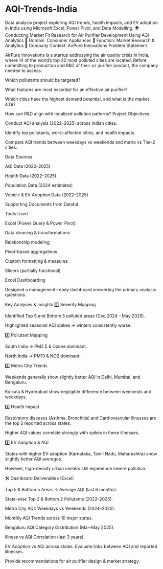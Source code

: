 # AQI-Trends-India
Data analysis project exploring AQI trends, health impacts, and EV adoption in India using Microsoft Excel, Power Pivot, and Data Modelling.
🌍 Conducting Market Fit Research for Air Purifier Development Using AQI Analytics
📌 Domain: Consumer Appliances
📌 Function: Market Research & Analytics
📌 Company Context: AirPure Innovations
Problem Statement

AirPure Innovations is a startup addressing the air quality crisis in India, where 14 of the world’s top 20 most polluted cities are located. Before committing to production and R&D of their air purifier product, the company needed to assess:

Which pollutants should be targeted?

What features are most essential for an effective air purifier?

Which cities have the highest demand potential, and what is the market size?

How can R&D align with localized pollution patterns?
Project Objectives

Conduct AQI analysis (2022–2025) across Indian cities.

Identify top pollutants, worst-affected cities, and health impacts.

Compare AQI trends between weekdays vs weekends and metro vs Tier-2 cities.

Data Sources

AQI Data (2022–2025)

Health Data (2022–2025)

Population Data (2024 estimates)

Vehicle & EV Adoption Data (2022–2025)

Supporting Documents from Dataful

Tools Used

Excel (Power Query & Power Pivot)

Data cleaning & transformations

Relationship modeling

Pivot-based aggregations

Custom formatting & measures

Slicers (partially functional)

Excel Dashboarding

Designed a management-ready dashboard answering the primary analysis questions.

Key Analyses & Insights
1️⃣ Severity Mapping

Identified Top 5 and Bottom 5 polluted areas (Dec 2024 – May 2025).

Highlighted seasonal AQI spikes → winters consistently worse.

2️⃣ Pollutant Mapping

South India → PM2.5 & Ozone dominant.

North India → PM10 & NO2 dominant.

3️⃣ Metro City Trends

Weekends generally show slightly better AQI in Delhi, Mumbai, and Bengaluru.

Kolkata & Hyderabad show negligible difference between weekends and weekdays.

4️⃣ Health Impact

Respiratory diseases (Asthma, Bronchitis) and Cardiovascular illnesses are the top 2 reported across states.

Higher AQI values correlate strongly with spikes in these illnesses.

5️⃣ EV Adoption & AQI

States with higher EV adoption (Karnataka, Tamil Nadu, Maharashtra) show slightly better AQI averages.

However, high-density urban centers still experience severe pollution.

🛠 Dashboard Deliverables (Excel)

Top 5 & Bottom 5 Areas → Average AQI (last 6 months).

State-wise Top 2 & Bottom 2 Pollutants (2022–2025).

Metro City AQI: Weekdays vs Weekends (2024–2025).

Monthly AQI Trends across 10 major states.

Bengaluru AQI Category Distribution (Mar–May 2025).

Illness vs AQI Correlation (last 3 years).

EV Adoption vs AQI across states.
Evaluate links between AQI and reported illnesses.

Provide recommendations for air purifier design & market strategy.
